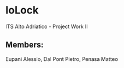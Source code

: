# IoLock
ITS Alto Adriatico - Project Work II
## Members:
Eupani Alessio, Dal Pont Pietro, Penasa Matteo
